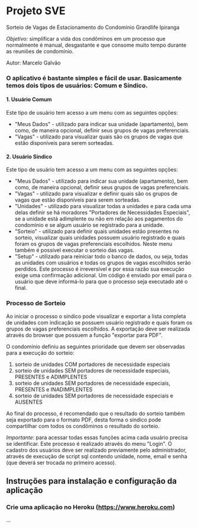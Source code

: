 # Projeto SVE
Sorteio de Vagas de Estacionamento do Condomínio Grandlife Ipiranga

*Objetivo:* simplificar a vida dos condôminos em um processo que normalmente é manual, desgastante e que consome muito tempo durante as reuniões de condomínio.

Autor: Marcelo Galvão

### O aplicativo é bastante simples e fácil de usar. Basicamente temos dois tipos de usuários: Comum e Síndico.

#### 1. Usuário Comum
  Este tipo de usuário tem acesso a um menu com as seguintes opções:
  - "Meus Dados" - utilizado para indicar sua unidade (apartamento), bem como, de maneira opcional, definir seus grupos de vagas preferenciais. 
  - "Vagas" - utilizado para visualizar quais são os grupos de vagas que estão disponíveis para serem sorteadas.

#### 2. Usuário Síndico
  Este tipo de usuário tem acesso a um menu com as seguintes opções:
  - "Meus Dados" - utilizado para indicar sua unidade (apartamento), bem como, de maneira opcional, definir seus grupos de vagas preferenciais. 
  - "Vagas" - utilizado para visualizar e definir quais são os grupos de vagas que estão disponíveis para serem sorteadas.
  - "Unidades" - utilizado para visualizar todas a unidades e para cada uma delas definir se há moradores "Portadores de Necessidades Especiais", se a unidade está adimplente ou não em relação aos pagamentos do condomínio e se algum usuário se registrado para a unidade. 
  - "Sorteio" - utilizado para definir quais unidades estão presentes no sorteio, visualizar quais unidades possuem usuário registrado e quais foram os grupos de vagas preferenciais escolhidos. Neste menu também é possível executar o sorteio das vagas.
  - "Setup" -  utilizado para reiniciar todo o banco de dados, ou seja, todas as unidades com usuários e todas os grupos de vagas escolhidos serão perdidos. Este processo é irreversível e por essa razão sua execução exige uma confirmação adicional. Um código é enviado por email para o usuário que deve informá-lo para que o processo seja executado até o final.

### Processo de Sorteio

Ao iniciar o processo o síndico pode visualizar e exportar a lista completa de unidades com indicação se possuem usuário registrado e quais foram os grupos de vagas preferenciais escolhidos. A exportação deve ser realizada através do browser que possuem a função "exportar para PDF".

O condomínio definiu as seguintes prioridade que devem ser observadas para a execução do sorteio:
1. sorteio de unidades COM portadores de necessidade especiais
2. sorteio de unidades SEM portadores de necessidade especiais, PRESENTES e ADIMPLENTES
3. sorteio de unidades SEM portadores de necessidade especiais, PRESENTES e INADIMPLENTES
4. sorteio de unidades SEM portadores de necessidade especiais e AUSENTES

Ao final do processo, é recomendado que o resultado do sorteio também seja exportado para o formato PDF, desta forma o síndico pode compartilhar com todos os condôminos o resultado do sorteio.

*Importante:* para acessar todas essas funções acima cada usuário precisa se identificar. Este processo é realizado através do menu "Login". O cadastro dos usuários deve ser realizado previamente pelo administrador, através de execução de script sql contendo unidade, nome, email e senha (que deverá ser trocada no primeiro acesso).

## Instruções para instalação e configuração da aplicação

### Crie uma aplicação no Heroku (https://www.heroku.com)

...

